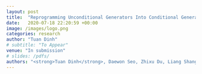 ```yaml
---
layout: post
title:  "Reprogramming Unconditional Generators Into Conditional Generators"
date:   2020-07-18 22:20:59 +00:00
image: /images/logo.png
categories: research
author: "Tuan Dinh"
# subtitle: "To Appear"
venue: "In submission"
# slides: /pdfs/
authors: "<strong>Tuan Dinh</strong>, Daewon Seo, Zhixu Du, Liang Shang, Kangwook Lee"
---
```

<!-- [Presented Slides](){:target="_blank"} -->

